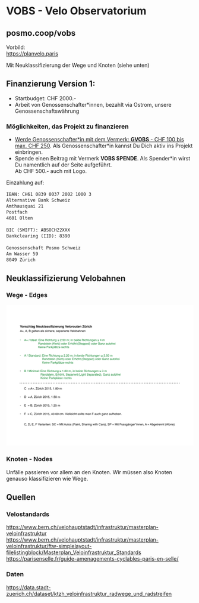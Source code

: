 # VOBS - Velo Observatorium


## posmo.coop/vobs

Vorbild:    
https://planvelo.paris

Mit Neuklassifizierung der Wege und Knoten (siehe unten)


## Finanzierung Version 1:
- Startbudget: CHF 2000.- 
- Arbeit von Genossenschafter\*innen, bezahlt via Ostrom, unsere Genossenschaftswährung

### Möglichkeiten, das Projekt zu finanzieren
- [Werde Genossenschafter\*in mit dem Vermerk: **GVOBS** - CHF 100 bis max. CHF 250](https://github.com/posmocoop/general/blob/master/i_want_to_be_a_coop_member.md).
  Als Genossenschafter\*in kannst Du Dich aktiv ins Projekt einbringen. 
- Spende einen Beitrag mit Vermerk **VOBS SPENDE**. Als Spender\*in wirst Du namentlich auf der Seite aufgeführt.            
  Ab CHF 500.- auch mit Logo.             

Einzahlung auf:
```
IBAN: CH61 0839 0037 2002 1000 3
Alternative Bank Schweiz
Amthausquai 21
Postfach
4601 Olten

BIC (SWIFT): ABSOCH22XXX
Bankclearing (IID): 8390

Genossenschaft Posmo Schweiz        
Am Wasser 59          
8049 Zürich       
```


## Neuklassifizierung Velobahnen

### Wege - Edges

![Neuklassifizierung Velowege](https://github.com/posmocoop/spatial_future/blob/master/neuklassifizierung_velo_wege.png?raw=true)


### Knoten - Nodes
Unfälle passieren vor allem an den Knoten. Wir müssen also Knoten genauso klassifizieren wie Wege.



## Quellen

### Velostandards
https://www.bern.ch/velohauptstadt/infrastruktur/masterplan-veloinfrastruktur    
https://www.bern.ch/velohauptstadt/infrastruktur/masterplan-veloinfrastruktur/ftw-simplelayout-filelistingblock/Masterplan_Veloinfrastruktur_Standards     
https://parisenselle.fr/guide-amenagements-cyclables-paris-en-selle/        


### Daten
https://data.stadt-zuerich.ch/dataset/ktzh_veloinfrastruktur_radwege_und_radstreifen


